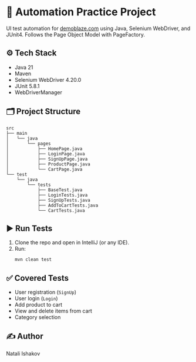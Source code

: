 # 🧪 Automation Practice Project

UI test automation for [demoblaze.com](https://www.demoblaze.com) using Java, Selenium WebDriver, and JUnit4. Follows the Page Object Model with PageFactory.

## ⚙️ Tech Stack

- Java 21
- Maven
- Selenium WebDriver 4.20.0
- JUnit 5.8.1
- WebDriverManager

## 🗂️ Project Structure

```
src
├── main
│   └── java
│       └── pages
│           ├── HomePage.java
│           ├── LoginPage.java
│           ├── SignUpPage.java
│           ├── ProductPage.java
│           └── CartPage.java
└── test
    └── java
        └── tests
            ├── BaseTest.java
            ├── LoginTests.java
            ├── SignUpTests.java
            ├── AddToCartTests.java
            └── CartTests.java
```

## ▶️ Run Tests

1. Clone the repo and open in IntelliJ (or any IDE).
2. Run:
   ```bash
   mvn clean test
   ```

## ✅ Covered Tests

- User registration (`SignUp`)
- User login (`Login`)
- Add product to cart
- View and delete items from cart
- Category selection

## ✍️ Author

Natali Ishakov
